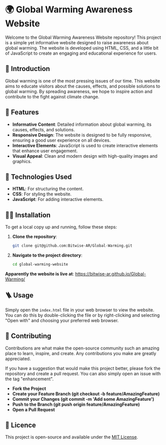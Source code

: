 # 🌍 Global Warming Awareness Website

Welcome to the Global Warming Awareness Website repository! This project is a simple yet informative website designed to raise awareness about global warming. The website is developed using HTML, CSS, and a little bit of JavaScript to create an engaging and educational experience for users.

## 🚀 Introduction

Global warming is one of the most pressing issues of our time. This website aims to educate visitors about the causes, effects, and possible solutions to global warming. By spreading awareness, we hope to inspire action and contribute to the fight against climate change.

## 🌟 Features

- **Informative Content**: Detailed information about global warming, its causes, effects, and solutions.
- **Responsive Design**: The website is designed to be fully responsive, ensuring a good user experience on all devices.
- **Interactive Elements**: JavaScript is used to create interactive elements that enhance user engagement.
- **Visual Appeal**: Clean and modern design with high-quality images and graphics.

## 📂 Technologies Used

- **HTML**: For structuring the content.
- **CSS**: For styling the website.
- **JavaScript**: For adding interactive elements.

## 🧑‍💻 Installation

To get a local copy up and running, follow these steps:

1. **Clone the repository**:
   ```bash
   git clone git@github.com:Bitwise-AR/Global-Warming.git
2. **Navigate to the project directory**:
   ```bash
   cd global-warming-website

**Apparently the website is live at**: https://bitwise-ar.github.io/Global-Warming/

## 🪜 Usage
  Simply open the `index.html` file in your web browser to view the website. You can do this by double-clicking the file or by right-clicking and selecting "Open with" and choosing your preferred web browser.

## 🤝 Contributing

Contributions are what make the open-source community such an amazing place to learn, inspire, and create. Any contributions you make are greatly appreciated.

If you have a suggestion that would make this project better, please fork the repository and create a pull request. You can also simply open an issue with the tag "enhancement".

- **Fork the Project**
- **Create your Feature Branch (git checkout -b feature/AmazingFeature)**
- **Commit your Changes (git commit -m 'Add some AmazingFeature')**
- **Push to the Branch (git push origin feature/AmazingFeature)**
- **Open a Pull Request**

## 📜 Licence

This project is open-source and available under the [MIT License](LICENSE).

